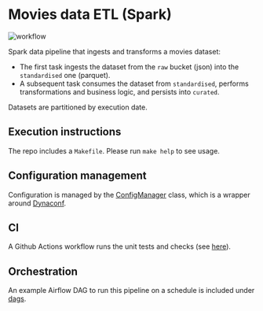 # Movies data ETL (Spark)
![workflow](https://github.com/guidok91/spark-movies-etl/actions/workflows/python-app.yml/badge.svg)

Spark data pipeline that ingests and transforms a movies dataset:
 - The first task ingests the dataset from the `raw` bucket (json) into the `standardised` one (parquet).
 - A subsequent task consumes the dataset from `standardised`, performs transformations and business logic, and persists into `curated`.

Datasets are partitioned by execution date.

## Execution instructions
The repo includes a `Makefile`. Please run `make help` to see usage.

## Configuration management
Configuration is managed by the [ConfigManager](movies_etl/config/config_manager.py) class, which is a wrapper around [Dynaconf](https://www.dynaconf.com/).

## CI
A Github Actions workflow runs the unit tests and checks (see [here](https://github.com/guidok91/spark-movies-etl/actions)).

## Orchestration
An example Airflow DAG to run this pipeline on a schedule is included under [dags](dags/movies.py).
